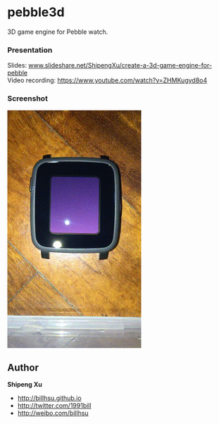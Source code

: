 pebble3d
====================
3D game engine for Pebble watch.

### Presentation
Slides: www.slideshare.net/ShipengXu/create-a-3d-game-engine-for-pebble  
Video recording: https://www.youtube.com/watch?v=ZHMKugyd8o4

### Screenshot
![demo](screenshots/demo.gif)


## Author
**Shipeng Xu**

+ http://billhsu.github.io
+ http://twitter.com/1991bill
+ http://weibo.com/billhsu
